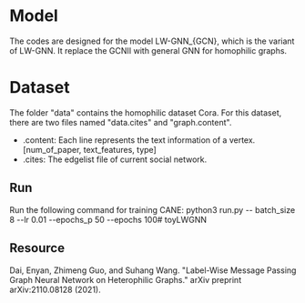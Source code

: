 # Model
The codes are designed for the model LW-GNN_{GCN}, which is the variant of LW-GNN. It replace the GCNII with general GNN for homophilic graphs.

# Dataset
The folder "data" contains the homophilic dataset Cora. For this dataset, there are two files named "data.cites" and "graph.content".

* .content: Each line represents the text information of a vertex. [num_of_paper, text_features, type]
* .cites: The edgelist file of current social network.


## Run
Run the following command for training CANE:
    python3 run.py  -- batch_size 8 --lr 0.01 --epochs_p 50 --epochs 100# toyLWGNN

## Resource
Dai, Enyan, Zhimeng Guo, and Suhang Wang. "Label-Wise Message Passing Graph Neural Network on Heterophilic Graphs." arXiv preprint arXiv:2110.08128 (2021).
